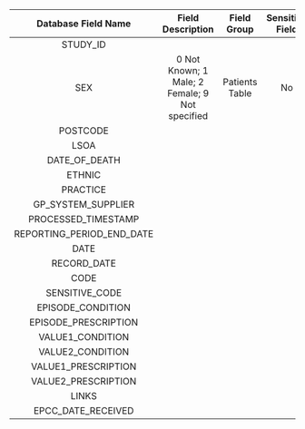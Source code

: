 | Database Field Name |         Field Description          |   Field Group  | Sensitive Field | Identifiable Field | Field Type | Field Length |  Comment |                                                                                                                                                                                                                                                                                                             
|:-------------------:|:----------------------------------:|:--------------:|:---------------:|:------------------:|:----------:|:------------:|:---------------------:|
| STUDY_ID |    |    |    |     |     |     |     |
| SEX |  0  Not Known; 1  Male; 2  Female; 9  Not specified  |  Patients Table  |  No  |   No  |   String  |   1  |     |     
| POSTCODE |    |    |    |     |     |     |     |
| LSOA |    |    |    |     |     |     |     |
| DATE_OF_DEATH |    |    |    |     |     |     |     |
| ETHNIC |    |    |    |     |     |     |     |
| PRACTICE |    |    |    |     |     |     |     |
| GP_SYSTEM_SUPPLIER |    |    |    |     |     |     |     |
| PROCESSED_TIMESTAMP |    |    |    |     |     |     |     |
| REPORTING_PERIOD_END_DATE |    |    |    |     |     |     |     |
| DATE |    |    |    |     |     |     |     |
| RECORD_DATE |    |    |    |     |     |     |     |
| CODE |    |    |    |     |     |     |     |
| SENSITIVE_CODE |    |    |    |     |     |     |     |
| EPISODE_CONDITION |    |    |    |     |     |     |     |
| EPISODE_PRESCRIPTION |    |    |    |     |     |     |     |
| VALUE1_CONDITION |    |    |    |     |     |     |     |
| VALUE2_CONDITION |    |    |    |     |     |     |     |
| VALUE1_PRESCRIPTION |    |    |    |     |     |     |     |
| VALUE2_PRESCRIPTION |    |    |    |     |     |     |     |
| LINKS |    |    |    |     |     |     |     |
| EPCC_DATE_RECEIVED |    |    |    |     |     |     |     |
                                                                                                                                                                                                                                                                                                                 
